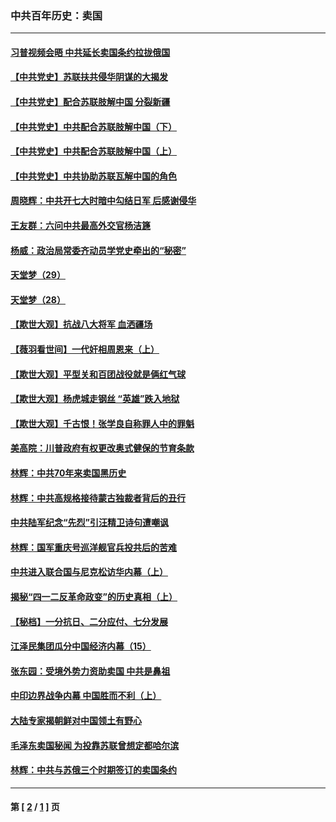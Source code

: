 ### 中共百年历史：卖国
---
#### [习普视频会晤 中共延长卖国条约拉拢俄国](../../pages/nf1176117/n13060971.md?09220430) 
#### [【中共党史】苏联扶共侵华阴谋的大揭发](../../pages/nf1176117/n13056050.md?09220430) 
#### [【中共党史】配合苏联肢解中国 分裂新疆](../../pages/nf1176117/n13040700.md?09220430) 
#### [【中共党史】中共配合苏联肢解中国（下）](../../pages/nf1176117/n13035660.md?09220430) 
#### [【中共党史】中共配合苏联肢解中国（上）](../../pages/nf1176117/n13030262.md?09220430) 
#### [【中共党史】中共协助苏联瓦解中国的角色](../../pages/nf1176117/n13018109.md?09220430) 
#### [周晓辉：中共开七大时暗中勾结日军 后感谢侵华](../../pages/nf1176117/n12921960.md?09220430) 
#### [王友群：六问中共最高外交官杨洁篪](../../pages/nf1176117/n12836495.md?09220430) 
#### [杨威：政治局常委齐动员学党史牵出的“秘密”](../../pages/nf1176117/n12764642.md?09220430) 
#### [天堂梦（29）](../../pages/nf1176117/n12408465.md?09220430) 
#### [天堂梦（28）](../../pages/nf1176117/n12408309.md?09220430) 
#### [【欺世大观】抗战八大将军 血洒疆场](../../pages/nf1176117/n12357044.md?09220430) 
#### [【薇羽看世间】一代奸相周恩来（上）](../../pages/nf1176117/n12401109.md?09220430) 
#### [【欺世大观】平型关和百团战役就是俩红气球](../../pages/nf1176117/n12359157.md?09220430) 
#### [【欺世大观】杨虎城走钢丝 “英雄”跌入地狱](../../pages/nf1176117/n12358840.md?09220430) 
#### [【欺世大观】千古恨！张学良自称罪人中的罪魁](../../pages/nf1176117/n12358629.md?09220430) 
#### [美高院：川普政府有权更改奥式健保的节育条款](../../pages/nf1176117/n12242171.md?09220430) 
#### [林辉：中共70年来卖国黑历史](../../pages/nf1176117/n11552181.md?09220430) 
#### [林辉：中共高规格接待蒙古独裁者背后的丑行](../../pages/nf1176117/n11225005.md?09220430) 
#### [中共陆军纪念“先烈”引汪精卫诗句遭嘲讽](../../pages/nf1176117/n11153345.md?09220430) 
#### [林辉：国军重庆号巡洋舰官兵投共后的苦难](../../pages/nf1176117/n10997801.md?09220430) 
#### [中共进入联合国与尼克松访华内幕（上）](../../pages/nf1176117/n10138788.md?09220430) 
#### [揭秘“四一二反革命政变”的历史真相（上）](../../pages/nf1176117/n9996650.md?09220430) 
#### [【秘档】一分抗日、二分应付、七分发展](../../pages/nf1176117/n9331484.md?09220430) 
#### [江泽民集团瓜分中国经济内幕（15）](../../pages/nf1176117/n9268584.md?09220430) 
#### [张东园：受境外势力资助卖国 中共是鼻祖](../../pages/nf1176117/n9272480.md?09220430) 
#### [中印边界战争内幕 中国胜而不利（上）](../../pages/nf1176117/n9252458.md?09220430) 
#### [大陆专家揭朝鲜对中国领土有野心](../../pages/nf1176117/n9074056.md?09220430) 
#### [毛泽东卖国秘闻 为投靠苏联曾想定都哈尔滨](../../pages/nf1176117/n9058631.md?09220430) 
#### [林辉：中共与苏俄三个时期签订的卖国条约](../../pages/nf1176117/n9036062.md?09220430) 

---
#### 第 [ [2](./2.md?09220430) / [1](./1.md?09220430) ] 页
